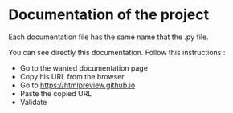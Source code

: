 # Documentation of the project
Each documentation file has the same name that the .py file.

You can see directly this documentation. Follow this instructions :
 * Go to the wanted documentation page
 * Copy his URL from the browser
 * Go to https://htmlpreview.github.io
 * Paste the copied URL
 * Validate
